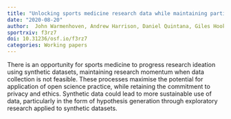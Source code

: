 ```yaml
---
title: "Unlocking sports medicine research data while maintaining participant privacy via synthetic datasets"
date: "2020-08-20"
author:  John Warmenhoven, Andrew Harrison, Daniel Quintana, Giles Hooker, <b>Edward Gunning</b>, Norma Bargary
sportrxiv: f3rz7
doi: 10.31236/osf.io/f3rz7
categories: Working papers
---
```


There is an opportunity for sports medicine to progress research ideation using synthetic datasets, maintaining research momentum when data collection is not feasible. These processes maximise the potential for application of open science practice, while retaining the commitment to privacy and ethics. Synthetic data could lead to more sustainable use of data, particularly in the form of hypothesis generation through exploratory research applied to synthetic datasets.